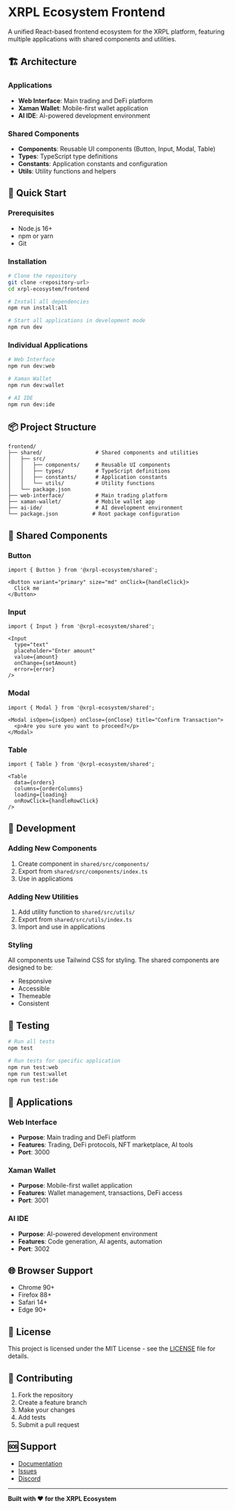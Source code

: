 # XRPL Ecosystem Frontend

A unified React-based frontend ecosystem for the XRPL platform, featuring multiple applications with shared components and utilities.

## 🏗️ Architecture

### Applications
- **Web Interface**: Main trading and DeFi platform
- **Xaman Wallet**: Mobile-first wallet application
- **AI IDE**: AI-powered development environment

### Shared Components
- **Components**: Reusable UI components (Button, Input, Modal, Table)
- **Types**: TypeScript type definitions
- **Constants**: Application constants and configuration
- **Utils**: Utility functions and helpers

## 🚀 Quick Start

### Prerequisites
- Node.js 16+
- npm or yarn
- Git

### Installation

```bash
# Clone the repository
git clone <repository-url>
cd xrpl-ecosystem/frontend

# Install all dependencies
npm run install:all

# Start all applications in development mode
npm run dev
```

### Individual Applications

```bash
# Web Interface
npm run dev:web

# Xaman Wallet
npm run dev:wallet

# AI IDE
npm run dev:ide
```

## 📦 Project Structure

```
frontend/
├── shared/                 # Shared components and utilities
│   ├── src/
│   │   ├── components/     # Reusable UI components
│   │   ├── types/          # TypeScript definitions
│   │   ├── constants/      # Application constants
│   │   └── utils/          # Utility functions
│   └── package.json
├── web-interface/          # Main trading platform
├── xaman-wallet/           # Mobile wallet app
├── ai-ide/                 # AI development environment
└── package.json           # Root package configuration
```

## 🎨 Shared Components

### Button
```tsx
import { Button } from '@xrpl-ecosystem/shared';

<Button variant="primary" size="md" onClick={handleClick}>
  Click me
</Button>
```

### Input
```tsx
import { Input } from '@xrpl-ecosystem/shared';

<Input
  type="text"
  placeholder="Enter amount"
  value={amount}
  onChange={setAmount}
  error={error}
/>
```

### Modal
```tsx
import { Modal } from '@xrpl-ecosystem/shared';

<Modal isOpen={isOpen} onClose={onClose} title="Confirm Transaction">
  <p>Are you sure you want to proceed?</p>
</Modal>
```

### Table
```tsx
import { Table } from '@xrpl-ecosystem/shared';

<Table
  data={orders}
  columns={orderColumns}
  loading={loading}
  onRowClick={handleRowClick}
/>
```

## 🔧 Development

### Adding New Components

1. Create component in `shared/src/components/`
2. Export from `shared/src/components/index.ts`
3. Use in applications

### Adding New Utilities

1. Add utility function to `shared/src/utils/`
2. Export from `shared/src/utils/index.ts`
3. Import and use in applications

### Styling

All components use Tailwind CSS for styling. The shared components are designed to be:
- Responsive
- Accessible
- Themeable
- Consistent

## 🧪 Testing

```bash
# Run all tests
npm test

# Run tests for specific application
npm run test:web
npm run test:wallet
npm run test:ide
```

## 📱 Applications

### Web Interface
- **Purpose**: Main trading and DeFi platform
- **Features**: Trading, DeFi protocols, NFT marketplace, AI tools
- **Port**: 3000

### Xaman Wallet
- **Purpose**: Mobile-first wallet application
- **Features**: Wallet management, transactions, DeFi access
- **Port**: 3001

### AI IDE
- **Purpose**: AI-powered development environment
- **Features**: Code generation, AI agents, automation
- **Port**: 3002

## 🌐 Browser Support

- Chrome 90+
- Firefox 88+
- Safari 14+
- Edge 90+

## 📄 License

This project is licensed under the MIT License - see the [LICENSE](../../LICENSE) file for details.

## 🤝 Contributing

1. Fork the repository
2. Create a feature branch
3. Make your changes
4. Add tests
5. Submit a pull request

## 🆘 Support

- [Documentation](../../docs)
- [Issues](https://github.com/xrpl-ecosystem/frontend/issues)
- [Discord](https://discord.gg/xrpl-ecosystem)

---

**Built with ❤️ for the XRPL Ecosystem**
